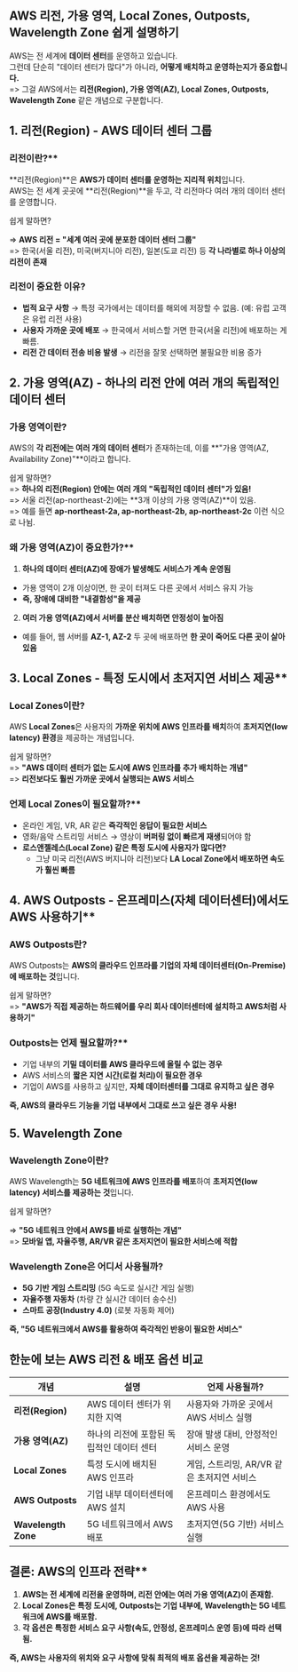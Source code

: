 ## AWS 리전, 가용 영역, Local Zones, Outposts, Wavelength Zone 쉽게 설명하기

AWS는 전 세계에 **데이터 센터**를 운영하고 있습니다.  
그런데 단순히 "데이터 센터가 많다"가 아니라, **어떻게 배치하고 운영하는지가 중요합니다.**  
=> 그걸 AWS에서는 **리전(Region), 가용 영역(AZ), Local Zones, Outposts, Wavelength Zone** 같은 개념으로 구분합니다.

## 1. 리전(Region) - AWS 데이터 센터 그룹

### 리전이란?**

**리전(Region)**은 **AWS가 데이터 센터를 운영하는 지리적 위치**입니다.  
AWS는 전 세계 곳곳에 **리전(Region)**을 두고, 각 리전마다 여러 개의 데이터 센터를 운영합니다.

쉽게 말하면?  

=> **AWS 리전 = "세계 여러 곳에 분포한 데이터 센터 그룹"**  
=> 한국(서울 리전), 미국(버지니아 리전), 일본(도쿄 리전) 등 **각 나라별로 하나 이상의 리전이 존재**

### 리전이 중요한 이유?

- **법적 요구 사항** → 특정 국가에서는 데이터를 해외에 저장할 수 없음. (예: 유럽 고객은 유럽 리전 사용)
- **사용자 가까운 곳에 배포** → 한국에서 서비스할 거면 한국(서울 리전)에 배포하는 게 빠름.
- **리전 간 데이터 전송 비용 발생** → 리전을 잘못 선택하면 불필요한 비용 증가

## 2. 가용 영역(AZ) - 하나의 리전 안에 여러 개의 독립적인 데이터 센터

### 가용 영역이란?

AWS의 **각 리전에는 여러 개의 데이터 센터**가 존재하는데, 이를 **"가용 영역(AZ, Availability Zone)"**이라고 합니다.

쉽게 말하면?  
=> **하나의 리전(Region) 안에는 여러 개의 "독립적인 데이터 센터"가 있음!**  
=> 서울 리전(ap-northeast-2)에는 **3개 이상의 가용 영역(AZ)**이 있음.  
=> 예를 들면 **ap-northeast-2a, ap-northeast-2b, ap-northeast-2c** 이런 식으로 나뉨.

### 왜 가용 영역(AZ)이 중요한가?**

1. **하나의 데이터 센터(AZ)에 장애가 발생해도 서비스가 계속 운영됨**

- 가용 영역이 2개 이상이면, 한 곳이 터져도 다른 곳에서 서비스 유지 가능
- **즉, 장애에 대비한 "내결함성"을 제공**

2. **여러 가용 영역(AZ)에서 서버를 분산 배치하면 안정성이 높아짐**

- 예를 들어, 웹 서버를 **AZ-1, AZ-2** 두 곳에 배포하면 **한 곳이 죽어도 다른 곳이 살아 있음**

## 3. Local Zones - 특정 도시에서 초저지연 서비스 제공** 

### Local Zones이란?

AWS **Local Zones**은 사용자의 **가까운 위치에 AWS 인프라를 배치**하여 **초저지연(low latency) 환경**을 제공하는 개념입니다.

쉽게 말하면?  
=> **"AWS 데이터 센터가 없는 도시에 AWS 인프라를 추가 배치하는 개념"**  
=> **리전보다도 훨씬 가까운 곳에서 실행되는 AWS 서비스**

### 언제 Local Zones이 필요할까?**

- 온라인 게임, VR, AR 같은 **즉각적인 응답이 필요한 서비스**
- 영화/음악 스트리밍 서비스 → 영상이 **버퍼링 없이 빠르게 재생**되어야 함
- **로스앤젤레스(Local Zone) 같은 특정 도시에 사용자가 많다면?**
  - 그냥 미국 리전(AWS 버지니아 리전)보다 **LA Local Zone에서 배포하면 속도가 훨씬 빠름**

## 4. AWS Outposts - 온프레미스(자체 데이터센터)에서도 AWS 사용하기** 

### AWS Outposts란?

AWS Outposts는 **AWS의 클라우드 인프라를 기업의 자체 데이터센터(On-Premise)에 배포하는 것**입니다.

쉽게 말하면?  
=> **"AWS가 직접 제공하는 하드웨어를 우리 회사 데이터센터에 설치하고 AWS처럼 사용하기"**

### Outposts는 언제 필요할까?**

- 기업 내부의 **기밀 데이터를 AWS 클라우드에 올릴 수 없는 경우**
- AWS 서비스의 **짧은 지연 시간(로컬 처리)이 필요한 경우**
- 기업이 AWS를 사용하고 싶지만, **자체 데이터센터를 그대로 유지하고 싶은 경우**

**즉, AWS의 클라우드 기능을 기업 내부에서 그대로 쓰고 싶은 경우 사용!**

## 5. Wavelength Zone

### Wavelength Zone이란?

AWS Wavelength는 **5G 네트워크에 AWS 인프라를 배포**하여 **초저지연(low latency) 서비스를 제공하는 것**입니다.

쉽게 말하면?  

=> **"5G 네트워크 안에서 AWS를 바로 실행하는 개념"**  
=> **모바일 앱, 자율주행, AR/VR 같은 초저지연이 필요한 서비스에 적합**

### Wavelength Zone은 어디서 사용될까?

- **5G 기반 게임 스트리밍** (5G 속도로 실시간 게임 실행)
- **자율주행 자동차** (차량 간 실시간 데이터 송수신)
- **스마트 공장(Industry 4.0)** (로봇 자동화 제어)

**즉, "5G 네트워크에서 AWS를 활용하여 즉각적인 반응이 필요한 서비스"**

## 한눈에 보는 AWS 리전 & 배포 옵션 비교

| 개념                | 설명                                      | 언제 사용될까?                             |
| ------------------- | ----------------------------------------- | ------------------------------------------ |
| **리전(Region)**    | AWS 데이터 센터가 위치한 지역             | 사용자와 가까운 곳에서 AWS 서비스 실행     |
| **가용 영역(AZ)**   | 하나의 리전에 포함된 독립적인 데이터 센터 | 장애 발생 대비, 안정적인 서비스 운영       |
| **Local Zones**     | 특정 도시에 배치된 AWS 인프라             | 게임, 스트리밍, AR/VR 같은 초저지연 서비스 |
| **AWS Outposts**    | 기업 내부 데이터센터에 AWS 설치           | 온프레미스 환경에서도 AWS 사용             |
| **Wavelength Zone** | 5G 네트워크에서 AWS 배포                  | 초저지연(5G 기반) 서비스 실행              |

## 결론: AWS의 인프라 전략**

1. **AWS는 전 세계에 리전을 운영하며, 리전 안에는 여러 가용 영역(AZ)이 존재함.**  
2. **Local Zones은 특정 도시에, Outposts는 기업 내부에, Wavelength는 5G 네트워크에 AWS를 배포함.**  
3. **각 옵션은 특정한 서비스 요구 사항(속도, 안정성, 온프레미스 운영 등)에 따라 선택됨.**

**즉, AWS는 사용자의 위치와 요구 사항에 맞춰 최적의 배포 옵션을 제공하는 것!**